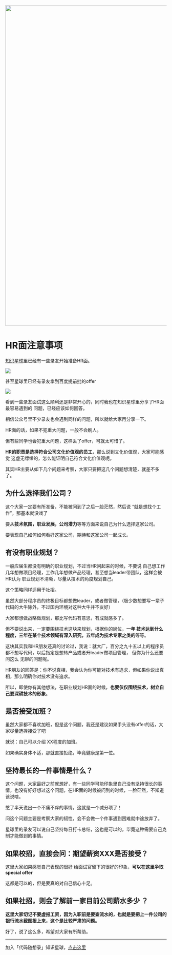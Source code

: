 <p align="center">
<a href="https://programmercarl.com/other/kstar.html" target="_blank">
  <img src="https://code-thinking-1253855093.file.myqcloud.com/pics/20210924105952.png" width="1000"/>
</a>


# HR面注意事项 

[知识星球](https://programmercarl.com/other/kstar.html)里已经有一些录友开始准备HR面。

![](https://code-thinking-1253855093.file.myqcloud.com/pics/20210807155107.png)

甚至星球里已经有录友拿到百度提前批的offer

![](https://code-thinking-1253855093.file.myqcloud.com/pics/20210808102821.png)

看到一些录友面试这么顺利还是非常开心的，同时我也在知识星球里分享了HR面最容易遇到的 问题，已经应该如何回答。

相信公众号里不少录友也会遇到同样的问题，所以就给大家再分享一下。

HR面的话，如果不犯重大问题，一般不会刷人。

但有些同学也会犯重大问题，这样丢了offer，可就太可惜了。

**HR的职责是选择符合公司文化价值观的员工**，那么说到文化价值观，大家可能感觉 这虚无缥缈的，怎么能证明自己符合文化价值观呢。

其实HR主要从如下几个问题来考察，大家只要把这几个问题想清楚，就差不多了。


## 为什么选择我们公司？

这个大家一定要有所准备，不能被问到了之后一脸茫然，然后说 “就是想找个工作”，那基本就没戏了

要从**技术氛围，职业发展，公司潜力**等等方面来说自己为什么选择这家公司。

要表现自己如何如何看好这家公司，期待和这家公司一起成长。

## 有没有职业规划？

一般应届生都没有明确的职业规划，不过当HR问起来的时候，不要说 自己想工作几年想做项目经理，工作几年想做产品经理，甚至想当leader带团队，这样会被HR认为 职业规划不清晰，尽量从技术的角度规划自己。

这个策略同样适用于社招。

虽然大部分程序员的终极目标都想做leader，或者做管理，（极少数想要写一辈子代码的大牛除外，不过国内环境对这种大牛并不友好）

大家都想做战略做规划，那比写代码有意思，有成就感多了。

但不要说出来，一定要围绕技术这块来规划，根据你的岗位，**一年 技术达到什么程度，三年在某个技术领域有深入研究，五年成为技术专家之类的**等等。

这块其实我和HR朋友还真的讨论过，我说：就大厂，百分之九十五以上的程序员都不想写代码，以后指定是想转产品或者升leader做项目管理， 但你为什么还要问这么 无聊的问题呢。

HR朋友的回答是：你不说真相，我会认为你可能对技术有追求，但如果你说出真相，那么明确你对技术没有追求。

所以，即使你有其他想法，在职业规划HR面的时候，**也要仅仅围绕技术，树立自己要深耕技术的形象**。

## 是否接受加班？

虽然大家都不喜欢加班，但是这个问题，我还是建议如果手头没有offer的话，大家尽量选择接受了吧

就说：自己可以介绍 XX程度的加班。

如果确实身体不适，那就直接拒绝，毕竟健康是第一位。

## 坚持最长的一件事情是什么？

这个问题，大家最好之前就想好，有一些同学可能印象里自己没有坚持很长的事情，也没有好好想过这个问题，在HR面的时候被问到的时候，一脸茫然，不知道该说啥。

憋了半天说出一个不痛不痒的事情。这就是一个减分项了！

问这个问题主要是考察大家的韧性，会不会做一个件事遇到困难就中途放弃了。

星球里的录友可以说自己坚持每日打卡总结，这也是可以的，毕竟这种需要自己克制才能做到的事情。

## 如果校招，直接会问：期望薪资XXX是否接受？

这里大家如果感觉自己表现的很好 给面试官留下的很好的印象，**可以在这里争取 special offer**

这都是可以的，但是要真的对自己信心十足。

## 如果社招，则会了解前一家目前公司薪水多少 ？

**这里大家切记不要虚报工资，因为入职前是要查流水的，也就是要把上一件公司的银行流水截图报上来，这个是比较严肃的问题。**


好了，说了这么多，希望对大家有所帮助。

---------------

加入「代码随想录」知识星球，[点击这里](https://programmercarl.com/other/kstar.html)
